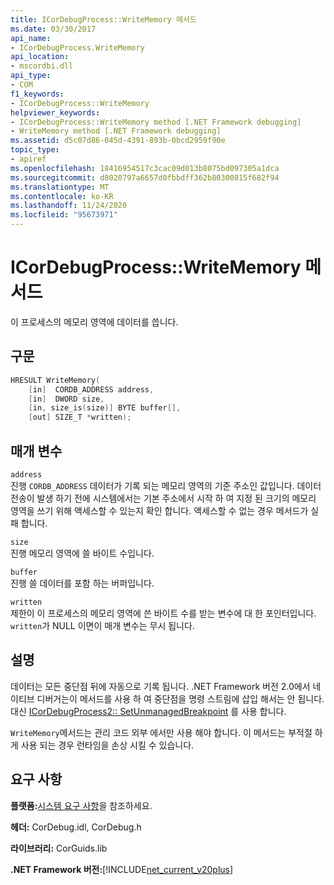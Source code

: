 ```yaml
---
title: ICorDebugProcess::WriteMemory 메서드
ms.date: 03/30/2017
api_name:
- ICorDebugProcess.WriteMemory
api_location:
- mscordbi.dll
api_type:
- COM
f1_keywords:
- ICorDebugProcess::WriteMemory
helpviewer_keywords:
- ICorDebugProcess::WriteMemory method [.NET Framework debugging]
- WriteMemory method [.NET Framework debugging]
ms.assetid: d5c07d86-045d-4391-893b-0bcd2959f90e
topic_type:
- apiref
ms.openlocfilehash: 18416954517c3cac09d013b8075bd097305a1dca
ms.sourcegitcommit: d8020797a6657d0fbbdff362b80300815f682f94
ms.translationtype: MT
ms.contentlocale: ko-KR
ms.lasthandoff: 11/24/2020
ms.locfileid: "95673971"
---
```

# <a name="icordebugprocesswritememory-method"></a>ICorDebugProcess::WriteMemory 메서드

이 프로세스의 메모리 영역에 데이터를 씁니다.  
  
## <a name="syntax"></a>구문  
  
```cpp  
HRESULT WriteMemory(  
    [in]  CORDB_ADDRESS address,  
    [in]  DWORD size,  
    [in, size_is(size)] BYTE buffer[],  
    [out] SIZE_T *written);  
```  
  
## <a name="parameters"></a>매개 변수  

 `address`  
 진행 `CORDB_ADDRESS` 데이터가 기록 되는 메모리 영역의 기준 주소인 값입니다. 데이터 전송이 발생 하기 전에 시스템에서는 기본 주소에서 시작 하 여 지정 된 크기의 메모리 영역을 쓰기 위해 액세스할 수 있는지 확인 합니다. 액세스할 수 없는 경우 메서드가 실패 합니다.  
  
 `size`  
 진행 메모리 영역에 쓸 바이트 수입니다.  
  
 `buffer`  
 진행 쓸 데이터를 포함 하는 버퍼입니다.  
  
 `written`  
 제한이 이 프로세스의 메모리 영역에 쓴 바이트 수를 받는 변수에 대 한 포인터입니다. `written`가 NULL 이면이 매개 변수는 무시 됩니다.  
  
## <a name="remarks"></a>설명  

 데이터는 모든 중단점 뒤에 자동으로 기록 됩니다. .NET Framework 버전 2.0에서 네이티브 디버거는이 메서드를 사용 하 여 중단점을 명령 스트림에 삽입 해서는 안 됩니다. 대신 [ICorDebugProcess2:: SetUnmanagedBreakpoint](icordebugprocess2-setunmanagedbreakpoint-method.md) 를 사용 합니다.  
  
 `WriteMemory`메서드는 관리 코드 외부 에서만 사용 해야 합니다. 이 메서드는 부적절 하 게 사용 되는 경우 런타임을 손상 시킬 수 있습니다.  
  
## <a name="requirements"></a>요구 사항  

 **플랫폼:**[시스템 요구 사항](../../get-started/system-requirements.md)을 참조하세요.  
  
 **헤더:** CorDebug.idl, CorDebug.h  
  
 **라이브러리:** CorGuids.lib  
  
 **.NET Framework 버전:**[!INCLUDE[net_current_v20plus](../../../../includes/net-current-v20plus-md.md)]
